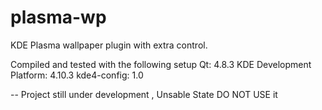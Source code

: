 plasma-wp
=========

KDE Plasma wallpaper plugin with extra control. 

Compiled and tested with the following setup
Qt: 4.8.3
KDE Development Platform: 4.10.3
kde4-config: 1.0

-- Project still under development , Unsable State 
DO NOT USE it 


